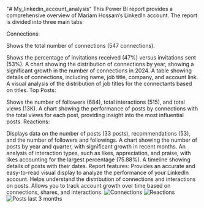 "# My_linkedin_account_analysis" 
This Power BI report provides a comprehensive overview of Mariam Hossam’s LinkedIn account. The report is divided into three main tabs:

Connections:

Shows the total number of connections (547 connections).

Shows the percentage of invitations received (47%) versus invitations sent (53%).
A chart showing the distribution of connections by year, showing a significant growth in the number of connections in 2024.
A table showing details of connections, including name, job title, company, and account link.
A visual analysis of the distribution of job titles for the connectants based on titles.
Top Posts:

Shows the number of followers (684), total interactions (515), and total views (13K).
A chart showing the performance of posts by connections with the total views for each post, providing insight into the most influential posts.
Reactions:

Displays data on the number of posts (33 posts), recommendations (53), and the number of followers and followings.
A chart showing the number of posts by year and quarter, with significant growth in recent months.
An analysis of interaction types, such as likes, appreciation, and praise, with likes accounting for the largest percentage (75.88%).
A timeline showing details of posts with their dates.
Report features:
Provides an accurate and easy-to-read visual display to analyze the performance of your LinkedIn account.
Helps understand the distribution of connections and interactions on posts.
Allows you to track account growth over time based on connections, shares, and interactions.
![Connections](https://github.com/user-attachments/assets/6c63d526-d860-406e-af90-93d2a3b72d50)
![Reactions](https://github.com/user-attachments/assets/7b811969-b6ae-4d61-b12a-18d9a2bad598)
![Posts last 3 months](https://github.com/user-attachments/assets/d0acc092-5e20-4747-982b-e383a77988d0)
